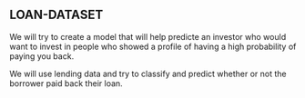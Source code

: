 ##  LOAN-DATASET  ##

We will try to create a model that will help predicte an investor who would want to invest in people
who showed a profile of having a high probability of paying you back.

We will use lending data and try to classify and predict whether or not the borrower paid back their loan.

